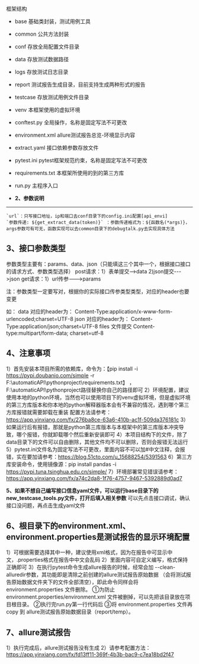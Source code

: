 框架结构

- base 基础类封装，测试用例工具
- common  公共方法封装
- conf  存放全局配置文件目录
- data  存放测试数据路径
- logs  存放测试日志目录
- report    测试报告生成目录，目前支持生成两种形式的报告
- testcase  存放测试用例文件目录
- venv  本框架使用的虚拟环境
- conftest.py 全局操作，名称是固定写法不可更改
- environment.xml allure测试报告总览-环境显示内容
- extract.yaml 接口依赖参数存放文件
- pytest.ini pytest框架规范约束，名称是固定写法不可更改
- requirements.txt 本框架所使用的到的第三方库
- run.py 主程序入口

- **2、参数说明**
-----------------------------

    `url`：只写接口地址，ip和端口去conf目录下的config.ini配置[api_envi]
    `参数传递: ${get_extract_data(token)}` ：参数传递格式为：${函数名(*args)}，args参数可有可无，函数实现可以去common目录下的debugtalk.py去实现具体方法

**3、接口参数类型**
-----------------------------

参数类型主要有：params、data、json（只能填这三个其中一个，根据接口接口的请求方式、参数类型选择）
post请求：1）表单提交-->data
         2)json提交--->json
get请求：1）url传参--->params

注：参数类型一定要写对，根据你的实际接口传参类型类型，对应的header也要变更

如： data   对应的header为：  Content-Type:application/x-www-form-urlencoded;charset=UTF-8
    json   对应的header为：  Content-Type:application/json;charset=UTF-8
    files  文件提交          Content-type:multipart/form-data; charset=utf-8

**4、注意事项**
------------------------

 1）首先安装本项目所需的依赖库，命令为：【pip install -i https://pypi.doubanio.com/simple -r F:\automaticAPI\pythonproject\requirements.txt】 ，F:\automaticAPI\pythonproject路径替换你自己的路径即可
 2）环境配置，建议使用本地的python环境，当然也可以使用项目下的venv虚拟环境，但是虚拟环境的第三方库版本和你本地的python解释器版本会有不兼容的情况，遇到哪个第三方库报错就需要卸载在重装
 配置方法请参考：https://app.yinxiang.com/fx/276ba8ce-63a6-410b-ac1f-509da376181c
 3）如果运行后有报错，那就是python第三库版本与本框架中的第三库版本冲突导致，哪个报错，你就卸载哪个然后重新安装即可
 4）本项目结构下的文件，除了data目录下的文件可以自由删除，其他文件均不可以删除，否则会报错无法运行
 5）pytest.ini文件名为固定写法不可更改，里面内容不可以加#中文注释，会报错，实在要加请参考：https://blog.51cto.com/u_15688254/5391563
 6）第三方库安装命令，使用镜像源：pip install pandas -i https://pypi.tuna.tsinghua.edu.cn/simple/
 7）环境部署常见错误请参考：https://app.yinxiang.com/fx/a74c2da8-1f76-4757-9467-5392889d0ad7


**5、如果不想自己编写接口信息yaml文件，可以运行base目录下的new_testcase_tools.py文件，打开后填入相关参数**
   可以先点击接口调试，确认接口没问题，再点击生成yaml文件
    

**6、根目录下的environment.xml、environment.properties是测试报告的显示环境配置**
--------------------

1）可根据需要选择其中一种，建议使用xml格式，因为在报告中可显示中文，.properties格式在报告中中文会乱码
2）里面内容可自定义编写，格式保持正确即可
3）在执行pytest命令生成allure报告的时候，经常会加 --clean-alluredir参数，其功能即是清除之前创建的allure测试报告原始数据
（会将测试报告原始数据文件夹下的文件全部清空），即此命令同样会将 environment.properties 文件删除。
    ①为防止 environment.properties/environment.xml 文件被删掉，可以先把该目录放在项目根目录。
    ②执行完run.py第一行代码后
    ③将 environment.properties 文件再copy 到 allure测试报告原始数据目录（report/temp）。

**7、allure测试报告**
---------------------------------------------

1）执行完成后，allure测试报告没有生成
2）请参考配置方法：https://app.yinxiang.com/fx/fd13ff11-369f-4b3b-bac9-c7ea18bd2f47
